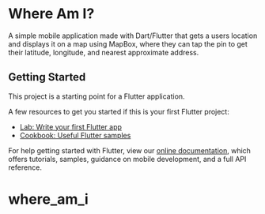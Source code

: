 # Where Am I?

A simple mobile application made with Dart/Flutter that gets a users location and displays it on a map using MapBox, where they can tap the pin to get their latitude, longitude, and nearest approximate address.

## Getting Started

This project is a starting point for a Flutter application.

A few resources to get you started if this is your first Flutter project:

- [Lab: Write your first Flutter app](https://flutter.dev/docs/get-started/codelab)
- [Cookbook: Useful Flutter samples](https://flutter.dev/docs/cookbook)

For help getting started with Flutter, view our
[online documentation](https://flutter.dev/docs), which offers tutorials,
samples, guidance on mobile development, and a full API reference.
# where_am_i
